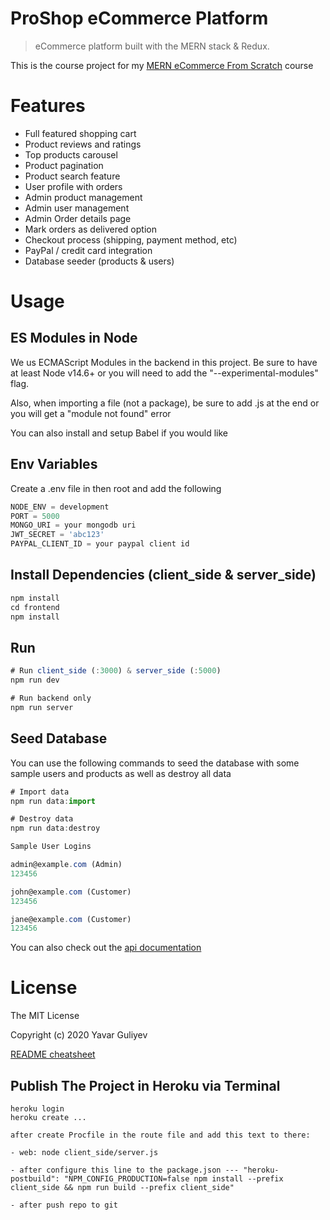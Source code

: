 # ProShop eCommerce Platform

> eCommerce platform built with the MERN stack & Redux.

This is the course project for my [MERN eCommerce From Scratch](https://github.com/yavarguliyev/Pro_Shop_Mern) course

# Features

- Full featured shopping cart
- Product reviews and ratings
- Top products carousel
- Product pagination
- Product search feature
- User profile with orders
- Admin product management
- Admin user management
- Admin Order details page
- Mark orders as delivered option
- Checkout process (shipping, payment method, etc)
- PayPal / credit card integration
- Database seeder (products & users)

# Usage

## ES Modules in Node

We us ECMAScript Modules in the backend in this project. Be sure to have at least Node v14.6+ or you will need to add the "--experimental-modules" flag.

Also, when importing a file (not a package), be sure to add .js at the end or you will get a "module not found" error

You can also install and setup Babel if you would like

## Env Variables

Create a .env file in then root and add the following

```javascript
NODE_ENV = development
PORT = 5000
MONGO_URI = your mongodb uri
JWT_SECRET = 'abc123'
PAYPAL_CLIENT_ID = your paypal client id
```

## Install Dependencies (client_side & server_side)

```javascript
npm install
cd frontend
npm install
```

## Run

```javascript
# Run client_side (:3000) & server_side (:5000)
npm run dev

# Run backend only
npm run server
```

## Seed Database

You can use the following commands to seed the database with some sample users and products as well as destroy all data

```javascript
# Import data
npm run data:import

# Destroy data
npm run data:destroy
```

```javascript
Sample User Logins

admin@example.com (Admin)
123456

john@example.com (Customer)
123456

jane@example.com (Customer)
123456
```

You can also check out the [api documentation](https://documenter.getpostman.com/view/11043766/TW6xo823)

# License

The MIT License

Copyright (c) 2020 Yavar Guliyev

[README cheatsheet](https://github.com/adam-p/markdown-here/wiki/Markdown-Cheatsheet)

## Publish The Project in Heroku via Terminal

```
heroku login
heroku create ...

after create Procfile in the route file and add this text to there:

- web: node client_side/server.js

- after configure this line to the package.json --- "heroku-postbuild": "NPM_CONFIG_PRODUCTION=false npm install --prefix client_side && npm run build --prefix client_side"

- after push repo to git
```
